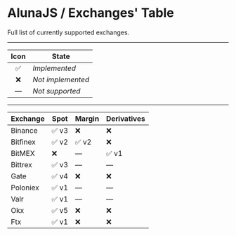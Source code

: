 # AlunaJS / Exchanges' Table

Full list of currently supported exchanges.

----

| Icon | State |
| :--: | -- |
| ✅ |  *Implemented* |
| ❌ |  *Not implemented* |
| — |  *Not supported* |

----

|Exchange|Spot|Margin|Derivatives|
| -- | -- | -- | -- |
|Binance|✅ v3|❌|❌|
|Bitfinex|✅ v2|✅ v2|❌|
|BitMEX|❌|—|✅ v1|
|Bittrex|✅ v3|—|—|
|Gate|✅ v4|❌|❌|
|Poloniex|✅ v1|—|—|
|Valr|✅ v1|—|—|
|Okx|✅ v5|❌|❌|
|Ftx|✅ v1|❌|❌|
